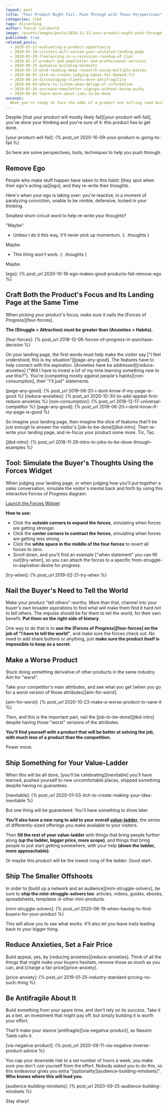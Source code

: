 ```yaml
---
layout: post
title: "Your Product Might Fail, Push Through with These Perspectives"
categories: jtbd
tags: discerning
author: Pascal Laliberté
image: /assets/images/posts/2020-11-13-your-product-might-push-through-with-these-perspectives.jpg
published: true
related_posts:
  - 2020-07-17-evaluating-a-product-opportunity
  - 2020-07-10-visitors-will-excuse-your-unstyled-landing-page
  - 2020-03-20-freelancing-in-a-recession-roundup-of-tips
  - 2019-01-17-product-and-newsletter-and-professional-services
  - 2020-09-25-audience-building-mindsets
  - 2020-05-15-mind-reading-deep-research-using-multiple-passes
  - 2020-08-07-itch-to-create-judging-ideas-for-demand-fit
  - 2020-08-14-discouraging-clients-more-antifragility
  - 2020-04-03-where-to-listen-when-deluge-of-information
  - 2019-07-26-increase-newsletter-signups-without-being-pushy
  - 2020-05-01-learn-more-about-jobs-to-be-done
excerpt:
  When you're ready to face the odds of a product not selling (and building it anyway), here are some perspectives to help you push through, get it done, and make the most of it.
---
```


Despite [that your product will mostly likely fail][your-product-will-fail], you've done your thinking and you're sure of it: this product has to get done.

[your-product-will-fail]: {% post_url 2020-10-09-your-product-is-going-to-fail %}

So here are some perspectives, tools, techniques to help you push through.

## Remove Ego

People who make stuff happen have taken to this habit: [they spot when their ego's acting up][ego], and they re-write their thoughts.

Here's when your ego is taking over: you're reactive, in a moment of paralyzing conviction, unable to be nimble, defensive, locked in your thinking.

Smallest short-circuit word to help re-write your thoughts?

"Maybe".

* Unless I do it this way, it'll never pick up momentum.
{: .thoughts }

Maybe.

* This thing won't work.
{: .thoughts }

Maybe.

[ego]: {% post_url 2020-10-16-ego-makes-good-products-fail-remove-ego %}

## Craft Both the Product's Focus and Its Landing Page at the Same Time

When picking your product's focus, make sure it nails the [Forces of Progress][four-forces].

**The (Struggle + Attraction) must be greater than (Anxieties + Habits).**

[four-forces]: {% post_url 2018-12-06-forces-of-progress-in-purchase-decision %} 

On your landing page, the first words must help make the visitor say ["I feel understood, this is my situation"][page-any-good]. The features have to help connect with the aspiration. [Anxieties have be addressed][reduce-anxieties] ("Will I have to invest a lof of my time learning something new to use this?"). You're [competing mostly against people's habits][non-consumption], their "I'll just" statements.

[page-any-good]: {% post_url 2019-06-20-i-dont-know-if-my-page-is-good %}
[reduce-anxieties]: {% post_url 2020-10-30-to-add-appeal-first-reduce-anxieties %}
[non-consumption]: {% post_url 2018-12-17-universal-competitor %}
[page-any-good]: {% post_url 2019-06-20-i-dont-know-if-my-page-is-good %}

So imagine your landing page, then imagine the slice of features that'll be just enough to answer the visitor's [job-to-be-done][jtbd-intro]. Then re-write your landing page, and re-focus your product some more. Tic, Tac.

[jtbd-intro]: {% post_url 2018-11-29-intro-to-jobs-to-be-done-through-examples %}

## Tool: Simulate the Buyer's Thoughts Using the Forces Widget

When judging your landing page, or when judging how you'll put together a sales conversation, simulate the visitor's mental back and forth by using this interactive Forces of Progress diagram:

<a href="https://sharpen.page/forces-widget/" class="cta-btn" target="_blank">Launch the Forces Widget</a>

**How to use:**

* Click the **outside corners to expand the forces**, simulating when forces are getting stronger.
* Click the **center corners to contract the forces**, simulating when forces are getting less strong.
* Click the **white space in the middle of the four forces** to revert all forces to zero.
* Scroll down, and you'll find an example ["when statement" you can fill out][try-when], so you can attach the forces to a specific from-struggle-to-aspiration desire for progress.

[try-when]: {% post_url 2019-02-21-try-when %}

## Nail the Buyer's Need to Tell the World

Make your product "tell others"-worthy. More than that, channel into your buyer's own broader aspirations to find what will make them find it hard not to tell others. The impulse should be for them to tell the world, for their own benefit. **Put them on the right side of history**.

One way to do that is to **use the [Forces of Progress][four-forces] on the job of "I have to tell the world"**, and make sure the forces check out. No need to add share buttons or anything, just **make sure the product itself is impossible to keep as a secret**.

## Make a Worse Product

Stuck doing something derivative of other products in the same industry. Aim for "worst".

Take your competitor's main attributes, and see what you get [when you go for a worst version of those attributes][aim-for-worst].

[aim-for-worst]: {% post_url 2020-10-23-make-a-worse-product-to-save-it %}

_Then_, and this is the important part, nail the [job-to-be-done][jtbd-intro] despite having those "worst" versions of the attributes.

**You'll find yourself with a product that will be better at solving the job, with much less of a product than the competition.**

Power move.

## Ship Something for Your Value-Ladder

When this will be all done, [you'll be celebrating][inevitable] you'll have learned, pushed yourself to new uncomfortable places, shipped something despite having no guarantees.

[inevitable]: {% post_url 2020-01-03-itch-to-create-making-your-idea-inevitable %}

But one thing will be guaranteed. You'll have something to show later.

**You'll also have a new rung to add to your overall [value-ladder](/value-ladders)**, the series of differently-sized offerings you make available to your visitors.

Then **fill the rest of your value-ladder** with things that bring people further along **(up the ladder, bigger price, more scope)**, and things that bring people to just start getting somewhere, with your help **(down the ladder, more approachable)**.

Or maybe this product will be the lowest rung of the ladder. Good start. 

## Ship The Smaller Offshoots

In order to [build up a network and an audience][mini-struggle-solvers], be sure to **ship the mini-struggle-solvers too**:  articles, videos, guides, ebooks, spreadsheets, templates or other mini-products.

[mini-struggle-solvers]: {% post_url 2020-06-19-when-having-to-find-buyers-for-your-product %}

This will allow you to see what works. It'll also let you leave trails leading back to your bigger thing.

## Reduce Anxieties, Set a Fair Price

Build appeal, yes, by [reducing anxieties][reduce-anxieties]. Think of all the things that might make your buyers hesitate, remove those as much as you can, and [charge a fair price][price-anxiety].

[price-anxiety]: {% post_url 2019-01-25-industry-standard-pricing-no-such-thing %}

## Be Antifragile About It

Build something from your spare time, and don't rely on its success. Take it as a bet, an investment that _might_ pay off, but simply building it is worth your effort.

That'll make your stance [antifragile][via-negativa-product], as Nassim Taleb calls it.

[via-negativa-product]: {% post_url 2020-09-11-via-negativa-inverse-product-advice %}

You cap your downside risk to a set number of hours a week, you make sure you don't ruin yourself from the effort. Nobody asked you to do this, so this endeavour gives you extra "[optionality][audience-building-mindsets]". **Who knows where this will lead you.**

[audience-building-mindsets]: {% post_url 2020-09-25-audience-building-mindsets %}

Stay sharp!
